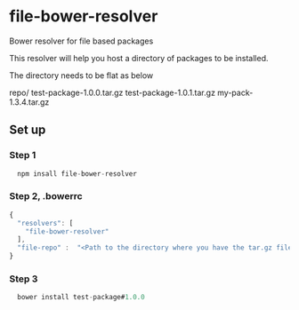 # file-bower-resolver
Bower resolver for file based packages

This resolver will help you host a directory of packages to be installed.

The directory needs to be flat as below

repo/
  test-package-1.0.0.tar.gz
  test-package-1.0.1.tar.gz
  my-pack-1.3.4.tar.gz

## Set up

### Step 1
```javascript
  npm insall file-bower-resolver
```

### Step 2, .bowerrc
``` javascript
{
  "resolvers": [
    "file-bower-resolver"
  ],
  "file-repo" :  "<Path to the directory where you have the tar.gz files>"
}

```
### Step 3
``` javascript
  bower install test-package#1.0.0
```
